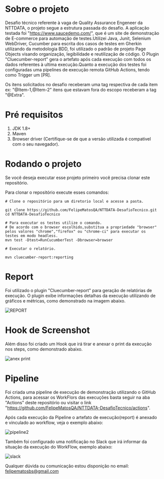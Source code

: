 # Sobre o projeto
Desafio técnico referente à vaga de Quality Assurance Engeneer da NTTDATA, o projeto segue a estrutura passada do desafio. A aplicação testada foi "https://www.saucedemo.com/", que é um site de demonstração
 de E-commerce para automação de testes.Utilizei Java, Junit, Selenium WebDriver, Cucumber para escrita dos casos de testes em Gherkin utilizando da metodologia BDD, foi utilizado o padrão de projeto Page Objects visando organização, legibilidade e reutilização de código.
O Plugin "Cluecumber-report" gera o artefato após cada execução com todos os dados referentes à ultima execução.Quanto a execução dos testes foi configuradas uma pipelines de execução remota GitHub Actions, tendo como Trigger um [PR].

Os itens solicitados no desafio receberam uma tag respectiva de cada item ex: "@Item-1,@Item-2" itens que estavam fora do escopo receberam a tag "@Extra".

# Pré requisitos 
1. JDK 1.8+
2. Maven
3. Browser driver (Certifique-se de que a versão utilizada é compativel com o seu navegador).

# Rodando o projeto

Se você deseja executar esse projeto primeiro você precisa clonar este repositório.

Para clonar o repositório execute esses comandos:

```
# Clone o repositório para um diretorio local e acesse a pasta.

git clone https://github.com/FelipeMatosQA/NTTDATA-DesafioTecnico.git
cd NTTDATA-DesafioTecnico

# Para executar os testes utilize o comando.
# De acordo com o browser escolhido,substitua a propriedade "browser" pelos valores "chrome","firefox" ou "chrome-ci" para executar os testes em modo headless.
mvn test -Dtest=RunCucumberTest -Dbrowser=browser

# Executar o relatório.

mvn cluecumber-report:reporting
```
# Report

Foi utilizado  o plugin "Cluecumber-report" para geração de relatórias de execução. O plugin exibe informações detalhas da execução utilizando de gráficos e métricas, como demonstrado na imagem abaixo.

![REPORT](https://github.com/FelipeMatosQA/NTTDATA-DesafioTecnico/assets/121990373/10be4d2b-ede3-4456-b999-5f70853e8471)


# Hook de Screenshot

Além disso foi criado um Hook que irá tirar e anexar o print da execução nos steps, como demonstrado abaixo.


![anex print](https://github.com/FelipeMatosQA/NTTDATA-DesafioTecnico/assets/121990373/50c2cf34-0d21-4dc3-ab94-a580f570cef5)


# Pipeline 

Foi criada uma pipeline de execução de demonstração utilizando o GitHub Actions, para acessar os WorkFlors das execuções basta seguir na aba "Actions" deste repositório ou visitar o link "https://github.com/FelipeMatosQA/NTTDATA-DesafioTecnico/actions".

Após cada execução da Pipeline o artefato de execução(report) é anexado e vinculado ao workflow, veja o exemplo abaixo:

![pipeline2](https://github.com/FelipeMatosQA/NTTDATA-DesafioTecnico/assets/121990373/82d4fb44-1802-4e5e-92f5-168737d21819)

Também foi configurado uma notificação no Slack que irá informar da situação da execução do WorkFlow, exemplo abaixo:

![slack](https://github.com/FelipeMatosQA/NTTDATA-DesafioTecnico/assets/121990373/e8956421-e17f-4469-a3a7-d263887f11d6)

Qualquer dúvida ou comunicação estou disponição no email: felipematosbs@gmail.com






